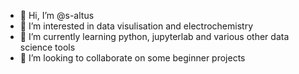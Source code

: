 - 👋 Hi, I’m @s-altus
- 👀 I’m interested in data visulisation and electrochemistry
- 🌱 I’m currently learning python, jupyterlab and various other data science tools
- 💞️ I’m looking to collaborate on some beginner projects


<!---
s-altus/s-altus is a ✨ special ✨ repository because its `README.md` (this file) appears on your GitHub profile.
You can click the Preview link to take a look at your changes.
--->
